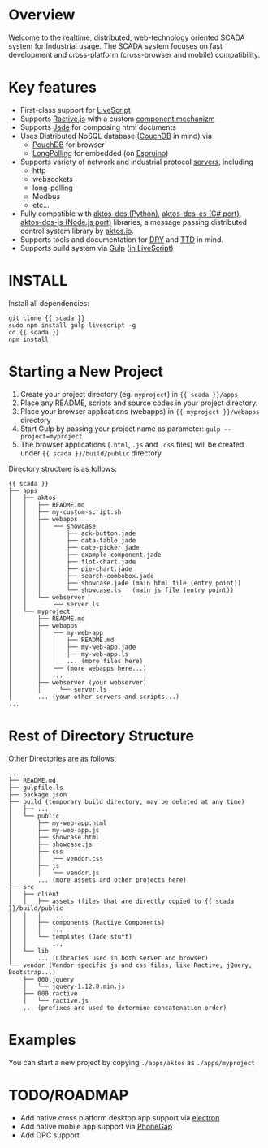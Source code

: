 # Overview

Welcome to the realtime, distributed, web-technology oriented SCADA system for Industrial usage. The SCADA system focuses on fast development and cross-platform (cross-browser and mobile) compatibility.


# Key features

* First-class support for [LiveScript](http://livescript.net)
* Supports [Ractive.js](http://ractivejs.com) with a custom [component mechanizm](./src/client/components)
* Supports [Jade](http://jade-lang.com) for composing html documents
* Uses Distributed NoSQL database ([CouchDB](http://couchdb.apache.org/) in mind) via
    * [PouchDB](http://pouchdb.com) for browser
    * [LongPolling](./src/lib/aea-embedded/long-polling.ls) for embedded (on [Espruino](http://espruino.com/))
* Supports variety of network and industrial protocol [servers](./src/server), including
    * http
    * websockets
    * long-polling
    * Modbus
    * etc...
* Fully compatible with [aktos-dcs (Python)](https://github.com/aktos-io/aktos-dcs), [aktos-dcs-cs (C# port)](https://github.com/aktos-io/aktos-dcs-cs), [aktos-dcs-js (Node.js port)](https://github.com/aktos-io/aktos-dcs-js) libraries, a message passing distributed control system library by [aktos.io](https://aktos.io).
* Supports tools and documentation for [DRY](https://en.wikipedia.org/wiki/Don't_repeat_yourself) and [TTD](https://en.wikipedia.org/wiki/Test-driven_development) in mind.
* Supports build system via [Gulp](http://gulpjs.com) ([in LiveScript](./gulpfile.ls))

# INSTALL

Install all dependencies:

    git clone {{ scada }}
    sudo npm install gulp livescript -g
    cd {{ scada }}
    npm install
    
    
# Starting a New Project 

1. Create your project directory (eg. `myproject`) in `{{ scada }}/apps`
2. Place any README, scripts and source codes in your project directory. 
3. Place your browser applications (webapps) in `{{ myproject }}/webapps` directory 
4. Start Gulp by passing your project name as parameter: `gulp --project=myproject`
5. The browser applications (`.html`, `.js` and `.css` files) will be created under `{{ scada }}/build/public` directory 

Directory structure is as follows:

```
{{ scada }}
├── apps
│   ├── aktos
│   │   ├── README.md
│   │   ├── my-custom-script.sh
│   │   ├── webapps
│   │   │   └── showcase
│   │   │       ├── ack-button.jade
│   │   │       ├── data-table.jade
│   │   │       ├── date-picker.jade
│   │   │       ├── example-component.jade
│   │   │       ├── flot-chart.jade
│   │   │       ├── pie-chart.jade
│   │   │       ├── search-combobox.jade
│   │   │       ├── showcase.jade (main html file (entry point))
│   │   │       └── showcase.ls   (main js file (entry point))
│   │   └── webserver
│   │       └── server.ls
│   └── myproject 
│       ├── README.md
│       ├── webapps
│       │   └── my-web-app
│       │   │   ├── README.md
│       │   │   ├── my-web-app.jade
│       │   │   ├── my-web-app.ls
│       │   │   ... (more files here)
│       │   ├── (more webapps here...)
│       │   ...
│       ├── webserver (your webserver) 
│       │     └── server.ls
│       ... (your other servers and scripts...)
...
```

# Rest of Directory Structure

Other Directories are as follows: 

```
...
├── README.md
├── gulpfile.ls
├── package.json
├── build (temporary build directory, may be deleted at any time) 
│   ├── ...
│   └── public
│       ├── my-web-app.html
│       ├── my-web-app.js
│       ├── showcase.html
│       ├── showcase.js
│       ├── css
│       │   └── vendor.css
│       ├── js
│       │   └── vendor.js
│       ... (more assets and other projects here)
├── src
│   ├── client
│   │   ├── assets (files that are directly copied to {{ scada }}/build/public
│   │   │   ... 
│   │   ├── components (Ractive Components)
│   │   │   ... 
│   │   └── templates (Jade stuff)
│   │       ... 
│   └── lib 
│       ... (Libraries used in both server and browser)
└── vendor (Vendor specific js and css files, like Ractive, jQuery, Bootstrap...)
    ├── 000.jquery 
    │   └── jquery-1.12.0.min.js
    ├── 000.ractive
    │   └── ractive.js
    ... (prefixes are used to determine concatenation order)
```

# Examples 

You can start a new project by copying `./apps/aktos` as `./apps/myproject`

# TODO/ROADMAP

* Add native cross platform desktop app support via [electron](http://electron.atom.io/)
* Add native mobile app support via [PhoneGap](http://phonegap.com/)
* Add OPC support


